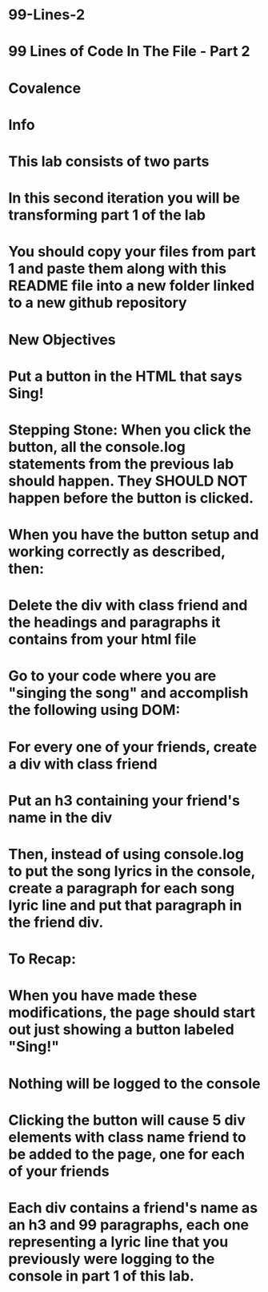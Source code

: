 # 99-Lines-2
# 99 Lines of Code In The File - Part 2
# Covalence

# Info
# This lab consists of two parts
# In this second iteration you will be transforming part 1 of the lab
# You should copy your files from part 1 and paste them along with this README file into a new folder linked to a new github repository
# New Objectives
# Put a button in the HTML that says Sing!
# Stepping Stone: When you click the button, all the console.log statements from the previous lab should happen. They SHOULD NOT happen before the button is clicked.
# When you have the button setup and working correctly as described, then:
# Delete the div with class friend and the headings and paragraphs it contains from your html file
# Go to your code where you are "singing the song" and accomplish the following using DOM:
# For every one of your friends, create a div with class friend
# Put an h3 containing your friend's name in the div
# Then, instead of using console.log to put the song lyrics in the console, create a paragraph for each song lyric line and put that paragraph in the friend div.
# To Recap:
# When you have made these modifications, the page should start out just showing a button labeled "Sing!"
# Nothing will be logged to the console
# Clicking the button will cause 5 div elements with class name friend to be added to the page, one for each of your friends
# Each div contains a friend's name as an h3 and 99 paragraphs, each one representing a lyric line that you previously were logging to the console in part 1 of this lab.